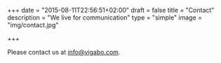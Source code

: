+++
date = "2015-08-11T22:56:51+02:00"
draft = false
title = "Contact"
description  = "We live for communication"
type = "simple"
image = "img/contact.jpg"


+++

Please contact us at [info@vigabo.com](info@vigabo.com).
